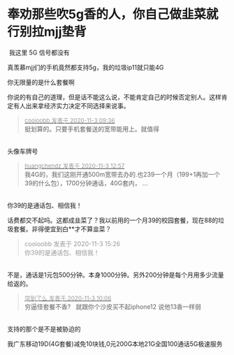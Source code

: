 # 奉劝那些吹5g香的人，你自己做韭菜就行别拉mjj垫背


<img src="static/image/smiley/default/lol.gif" smilieid="12" border="0" alt="" /> 我这里 5G 信号都没有

真羡慕mjj们的手机竟然都支持5g，我的垃圾ip11就只能4G

你无限量的是什么套餐啊<img id="aimg_Jv3Pn" onclick="zoom(this, this.src, 0, 0, 0)" class="zoom" src="https://cdn.jsdelivr.net/gh/hishis/forum-master/public/images/patch.gif" onmouseover="img_onmouseoverfunc(this)" onload="thumbImg(this)" border="0" alt="" />

你说的有自己的道理，但是话不能这么说，不能肯定自己的时候否定别人。这样肯定有人出来拿经济实力决定不同选择来说事。

<div class="quote"><blockquote><font size="2"><a href="https://www.hostloc.com/forum.php?mod=redirect&amp;goto=findpost&amp;pid=9393402&amp;ptid=761570" target="_blank"><font color="#999999">cooioobb 发表于 2020-11-3 09:36</font></a></font><br />
挺划算的。只要手机套餐送的宽带能用上。就值得</blockquote></div><br />
头像车牌号<img src="static/image/smiley/default/smile.gif" smilieid="1" border="0" alt="" />

<div class="quote"><blockquote><font size="2"><a href="https://www.hostloc.com/forum.php?mod=redirect&amp;goto=findpost&amp;pid=9394582&amp;ptid=761570" target="_blank"><font color="#999999">huangchendz 发表于 2020-11-3 12:57</font></a></font><br />
我4G的，我们这刚开通500m宽带去办的.也239一个月（199+1再加一个39的什么包），1700分钟通话，40G套内， ...</blockquote></div><br />
你39的是通话包、相信我！

话费都交不起吗。这都成韭菜了？我以前用的一个月39的校园套餐，现在88的垃圾套餐。非得便宜到白**才不算韭菜？

<div class="quote"><blockquote><font color="#999999">cooioobb 发表于 2020-11-3 15:26</font><br />
<font color="#999999">你39的是通话包、相信我！</font></blockquote></div><br />
不是，通话是1元包500分钟。本身1000分钟。另外200分钟是每个月用多少流量给返的。

<div class="quote"><blockquote><font size="2"><a href="https://www.hostloc.com/forum.php?mod=redirect&amp;goto=findpost&amp;pid=9393556&amp;ptid=761570" target="_blank"><font color="#999999">学到了么 发表于 2020-11-3 10:06</font></a></font><br />
穷逼怪套餐不香?&nbsp; &nbsp;就跟你个沙皮买不起iphone12 说他13香一样弱</blockquote></div><br />
支持的那个是不是被胁迫的<img src="static/image/smiley/yct/014.gif" smilieid="45" border="0" alt="" />

我广东移动19D(4G套餐)减免10块钱,0元200G本地21G全国100通话5G极速服务
